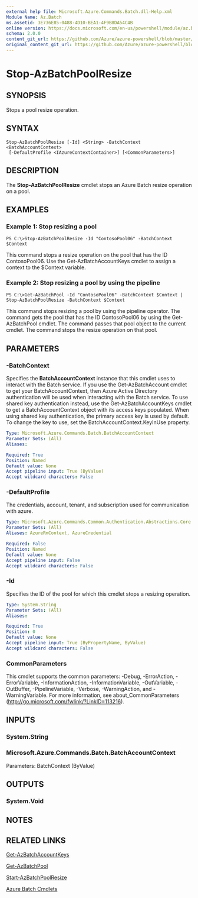 ```yaml
---
external help file: Microsoft.Azure.Commands.Batch.dll-Help.xml
Module Name: Az.Batch
ms.assetid: 3E736E85-0488-4D10-BEA1-4F9B8DA54C4B
online version: https://docs.microsoft.com/en-us/powershell/module/az.batch/stop-azbatchpoolresize
schema: 2.0.0
content_git_url: https://github.com/Azure/azure-powershell/blob/master/src/ResourceManager/AzureBatch/Commands.Batch/help/Stop-AzBatchPoolResize.md
original_content_git_url: https://github.com/Azure/azure-powershell/blob/master/src/ResourceManager/AzureBatch/Commands.Batch/help/Stop-AzBatchPoolResize.md
---
```


# Stop-AzBatchPoolResize

## SYNOPSIS
Stops a pool resize operation.

## SYNTAX

```
Stop-AzBatchPoolResize [-Id] <String> -BatchContext <BatchAccountContext>
 [-DefaultProfile <IAzureContextContainer>] [<CommonParameters>]
```

## DESCRIPTION
The **Stop-AzBatchPoolResize** cmdlet stops an Azure Batch resize operation on a pool.

## EXAMPLES

### Example 1: Stop resizing a pool
```
PS C:\>Stop-AzBatchPoolResize -Id "ContosoPool06" -BatchContext $Context
```

This command stops a resize operation on the pool that has the ID ContosoPool06.
Use the Get-AzBatchAccountKeys cmdlet to assign a context to the $Context variable.

### Example 2: Stop resizing a pool by using the pipeline
```
PS C:\>Get-AzBatchPool -Id "ContosoPool06" -BatchContext $Context | Stop-AzBatchPoolResize -BatchContext $Context
```

This command stops resizing a pool by using the pipeline operator.
The command gets the pool that has the ID ContosoPool06 by using the Get-AzBatchPool cmdlet.
The command passes that pool object to the current cmdlet.
The command stops the resize operation on that pool.

## PARAMETERS

### -BatchContext
Specifies the **BatchAccountContext** instance that this cmdlet uses to interact with the Batch service.
If you use the Get-AzBatchAccount cmdlet to get your BatchAccountContext, then Azure Active Directory authentication will be used when interacting with the Batch service. To use shared key authentication instead, use the Get-AzBatchAccountKeys cmdlet to get a BatchAccountContext object with its access keys populated. When using shared key authentication, the primary access key is used by default. To change the key to use, set the BatchAccountContext.KeyInUse property.

```yaml
Type: Microsoft.Azure.Commands.Batch.BatchAccountContext
Parameter Sets: (All)
Aliases:

Required: True
Position: Named
Default value: None
Accept pipeline input: True (ByValue)
Accept wildcard characters: False
```

### -DefaultProfile
The credentials, account, tenant, and subscription used for communication with azure.

```yaml
Type: Microsoft.Azure.Commands.Common.Authentication.Abstractions.Core.IAzureContextContainer
Parameter Sets: (All)
Aliases: AzureRmContext, AzureCredential

Required: False
Position: Named
Default value: None
Accept pipeline input: False
Accept wildcard characters: False
```

### -Id
Specifies the ID of the pool for which this cmdlet stops a resizing operation.

```yaml
Type: System.String
Parameter Sets: (All)
Aliases:

Required: True
Position: 0
Default value: None
Accept pipeline input: True (ByPropertyName, ByValue)
Accept wildcard characters: False
```

### CommonParameters
This cmdlet supports the common parameters: -Debug, -ErrorAction, -ErrorVariable, -InformationAction, -InformationVariable, -OutVariable, -OutBuffer, -PipelineVariable, -Verbose, -WarningAction, and -WarningVariable. For more information, see about_CommonParameters (http://go.microsoft.com/fwlink/?LinkID=113216).

## INPUTS

### System.String

### Microsoft.Azure.Commands.Batch.BatchAccountContext
Parameters: BatchContext (ByValue)

## OUTPUTS

### System.Void

## NOTES

## RELATED LINKS

[Get-AzBatchAccountKeys](./Get-AzBatchAccountKeys.md)

[Get-AzBatchPool](./Get-AzBatchPool.md)

[Start-AzBatchPoolResize](./Start-AzBatchPoolResize.md)

[Azure Batch Cmdlets](./Az.Batch.md)


